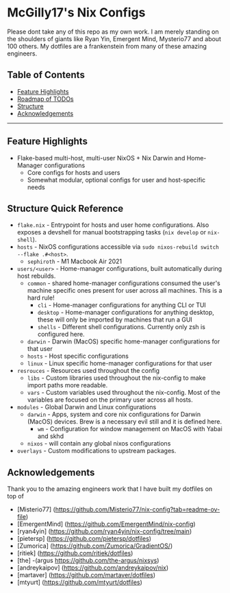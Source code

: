 # McGilly17's Nix Configs

Please dont take any of this repo as my own work. I am merely standing on the shoulders of giants like Ryan Yin, Emergent Mind, Mysterio77 and about 100 others. My dotfiles are a frankenstein from many of these amazing engineers.

## Table of Contents

- [Feature Highlights](#feature-highlights)
- [Roadmap of TODOs](TODO.md)
- [Structure](#structure-quick-reference)
- [Acknowledgements](#acknowledgements)

---

## Feature Highlights

- Flake-based multi-host, multi-user NixOS + Nix Darwin and Home-Manager configurations
  - Core configs for hosts and users
  - Somewhat modular, optional configs for user and host-specific needs

## Structure Quick Reference

- `flake.nix` - Entrypoint for hosts and user home configurations. Also exposes a devshell for  manual bootstrapping tasks (`nix develop` or `nix-shell`).
- `hosts` - NixOS configurations accessible via `sudo nixos-rebuild switch --flake .#<host>`.
  - `sephiroth` - M1 Macbook Air 2021
- `users/<user>` - Home-manager configurations, built automatically during host rebuilds.
  - `common` - shared home-manager configurations consumed the user's machine specific ones present for user across all machines. This is a hard rule!
    - `cli` - Home-manager configurations for anything CLI or TUI
    - `desktop` - Home-manager configurations for anything desktop, these will only be imported by machines that run a GUI
    - `shells` - Different shell configurations. Currently only zsh is configured here.
  - `darwin` - Darwin (MacOS) specific home-manager configurations for that user
  - `hosts` - Host specific configurations
  - `linux` - Linux specific home-manager configurations for that user
- `resrouces` - Resources used throughout the config
  - `libs` - Custom libraries used throughout the nix-config to make import paths more readable.
  - `vars` - Custom variables used throughout the nix-config. Most of the variables are focused on the primary user across all hosts.
- `modules` - Global Darwin and Linux configurations
  - `darwin` - Apps, system and core nix configurations for Darwin (MacOS) devices. Brew is a necessary evil still and it is defined here.
    - `wm` - Configuration for window management on MacOS with Yabai and skhd
  - `nixos` - will contain any global nixos configurations
- `overlays` - Custom modifications to upstream packages.

## Acknowledgements

Thank you to the amazing engineers work that I have built my dotfiles on top of

- [Misterio77]  (<https://github.com/Misterio77/nix-config?tab=readme-ov-file>)
- [EmergentMind]  (<https://github.com/EmergentMind/nix-config>)
- [ryan4yin]  (<https://github.com/ryan4yin/nix-config/tree/main>)
- [pietersp]  (<https://github.com/pietersp/dotfiles>)
- [Zumorica]  (<https://github.com/Zumorica/GradientOS/>)
- [ritiek]  (<https://github.com/ritiek/dotfiles>)
- [the] -(argus <https://github.com/the-argus/nixsys>)
- [andreykaipov]  (<https://github.com/andreykaipov/nix>)
- [martaver]  (<https://github.com/martaver/dotfiles>)
- [mtyurt]  (<https://github.com/mtyurt/dotfiles>)
